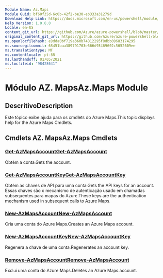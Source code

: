 ```yaml
---
Module Name: Az.Maps
Module Guid: bf60f35d-6c0b-42f2-be30-eb333a31279d
Download Help Link: https://docs.microsoft.com/en-us/powershell/module/az.maps
Help Version: 1.0.0.0
Locale: en-US
content_git_url: https://github.com/Azure/azure-powershell/blob/master/src/Maps/Maps/help/Az.Maps.md
original_content_git_url: https://github.com/Azure/azure-powershell/blob/master/src/Maps/Maps/help/Az.Maps.md
ms.openlocfilehash: e9dda0bf719a360b74812295f8dbb09683174295
ms.sourcegitcommit: 68451baa389791703e666d95469602c5652609ee
ms.translationtype: MT
ms.contentlocale: pt-BR
ms.lasthandoff: 01/05/2021
ms.locfileid: "98428641"
---
```

# <span data-ttu-id="6234a-101">Módulo AZ. Maps</span><span class="sxs-lookup"><span data-stu-id="6234a-101">Az.Maps Module</span></span>
## <span data-ttu-id="6234a-102">Descritivo</span><span class="sxs-lookup"><span data-stu-id="6234a-102">Description</span></span>
<span data-ttu-id="6234a-103">Este tópico exibe ajuda para os cmdlets do Azure Maps.</span><span class="sxs-lookup"><span data-stu-id="6234a-103">This topic displays help for the Azure Maps Cmdlets.</span></span>

## <span data-ttu-id="6234a-104">Cmdlets AZ. Maps</span><span class="sxs-lookup"><span data-stu-id="6234a-104">Az.Maps Cmdlets</span></span>
### [<span data-ttu-id="6234a-105">Get-AzMapsAccount</span><span class="sxs-lookup"><span data-stu-id="6234a-105">Get-AzMapsAccount</span></span>](Get-AzMapsAccount.md)
<span data-ttu-id="6234a-106">Obtém a conta.</span><span class="sxs-lookup"><span data-stu-id="6234a-106">Gets the account.</span></span>

### [<span data-ttu-id="6234a-107">Get-AzMapsAccountKey</span><span class="sxs-lookup"><span data-stu-id="6234a-107">Get-AzMapsAccountKey</span></span>](Get-AzMapsAccountKey.md)
<span data-ttu-id="6234a-108">Obtém as chaves de API para uma conta.</span><span class="sxs-lookup"><span data-stu-id="6234a-108">Gets the API keys for an account.</span></span>
<span data-ttu-id="6234a-109">Essas chaves são o mecanismo de autenticação usado em chamadas subsequentes para mapas do Azure.</span><span class="sxs-lookup"><span data-stu-id="6234a-109">These keys are the authentication mechanism used in subsequent calls to Azure Maps.</span></span>

### [<span data-ttu-id="6234a-110">New-AzMapsAccount</span><span class="sxs-lookup"><span data-stu-id="6234a-110">New-AzMapsAccount</span></span>](New-AzMapsAccount.md)
<span data-ttu-id="6234a-111">Cria uma conta do Azure Maps.</span><span class="sxs-lookup"><span data-stu-id="6234a-111">Creates an Azure Maps account.</span></span>

### [<span data-ttu-id="6234a-112">New-AzMapsAccountKey</span><span class="sxs-lookup"><span data-stu-id="6234a-112">New-AzMapsAccountKey</span></span>](New-AzMapsAccountKey.md)
<span data-ttu-id="6234a-113">Regenera a chave de uma conta.</span><span class="sxs-lookup"><span data-stu-id="6234a-113">Regenerates an account key.</span></span>

### [<span data-ttu-id="6234a-114">Remove-AzMapsAccount</span><span class="sxs-lookup"><span data-stu-id="6234a-114">Remove-AzMapsAccount</span></span>](Remove-AzMapsAccount.md)
<span data-ttu-id="6234a-115">Exclui uma conta do Azure Maps.</span><span class="sxs-lookup"><span data-stu-id="6234a-115">Deletes an Azure Maps account.</span></span>

